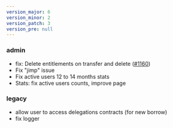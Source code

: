 ```yaml
---
version_major: 6
version_minor: 2
version_patch: 3
version_pre: null
---
```


### admin

- fix: Delete entitlements on transfer and delete ([#1160](https://github.com/leihs/leihs/issues/1160))
- Fix "jimp" issue
- Fix active users 12 to 14 months stats
- Stats: fix active users counts, improve page

### legacy

- allow user to access delegations contracts (for new borrow)
- fix logger
